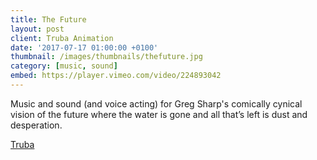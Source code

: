 ```yaml
---
title: The Future
layout: post
client: Truba Animation
date: '2017-07-17 01:00:00 +0100'
thumbnail: /images/thumbnails/thefuture.jpg
category: [music, sound]
embed: https://player.vimeo.com/video/224893042
---
```


Music and sound (and voice acting) for Greg Sharp's comically cynical vision of the future where the water is gone and all that’s left is dust and desperation.

[Truba](http://trubaanimation.com/)
